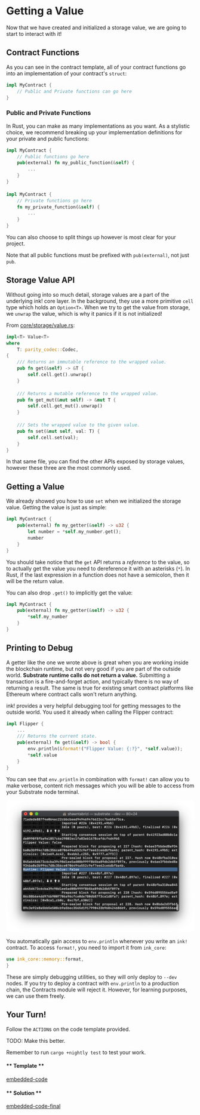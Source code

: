 Getting a Value
===

Now that we have created and initialized a storage value, we are going to start to interact with it!

## Contract Functions

As you can see in the contract template, all of your contract functions go into an implementation of your contract's `struct`:

```rust
impl MyContract {
    // Public and Private functions can go here
}
```

### Public and Private Functions

In Rust, you can make as many implementations as you want. As a stylistic choice, we recommend breaking up your implementation definitions for your private and public functions:

```rust
impl MyContract {
    // Public functions go here
    pub(external) fn my_public_function(&self) {
        ...
    } 
}

impl MyContract {
    // Private functions go here
    fn my_private_function(&self) {
        ...
    }
}
```

You can also choose to split things up however is most clear for your project.

Note that all public functions must be prefixed with `pub(external)`, not just `pub`.

## Storage Value API

Without going into so much detail, storage values are a part of the underlying ink! core layer. In the background, they use a more primitive `cell` type which holds an `Option<T>`. When we try to get the value from storage, we `unwrap` the value, which is why it panics if it is not initialized!

From [core/storage/value.rs](https://github.com/paritytech/ink/blob/master/core/src/storage/value.rs):

```rust
impl<T> Value<T>
where
    T: parity_codec::Codec,
{
    /// Returns an immutable reference to the wrapped value.
    pub fn get(&self) -> &T {
        self.cell.get().unwrap()
    }

    /// Returns a mutable reference to the wrapped value.
    pub fn get_mut(&mut self) -> &mut T {
        self.cell.get_mut().unwrap()
    }

    /// Sets the wrapped value to the given value.
    pub fn set(&mut self, val: T) {
        self.cell.set(val);
    }
}
```

In that same file, you can find the other APIs exposed by storage values, however these three are the most commonly used.

## Getting a Value

We already showed you how to use `set` when we initialized the storage value. Getting the value is just as simple:

```rust
impl MyContract {
    pub(external) fn my_getter(&self) -> u32 {
        let number = *self.my_number.get();
        number
    }
}
```

You should take notice that the `get` API returns a _reference_ to the value, so to actually get the value you need to dereference it with an asterisks (`*`). In Rust, if the last expression in a function does not have a semicolon, then it will be the return value.

You can also drop `.get()` to implicitly get the value:

```rust
impl MyContract {
    pub(external) fn my_getter(&self) -> u32 {
        *self.my_number
    }
}
```

## Printing to Debug

A getter like the one we wrote above is great when you are working inside the blockchain runtime, but not very good if you are part of the outside world. **Substrate runtime calls do not return a value.** Submitting a transaction is a fire-and-forget action, and typically there is no way of returning a result. The same is true for existing smart contract platforms like Ethereum where contract calls won't return anything.

ink! provides a very helpful debugging tool for getting messages to the outside world. You used it already when calling the Flipper contract:

```rust
impl Flipper {
    ...
    /// Returns the current state.
    pub(external) fn get(&self) -> bool {
        env.println(&format!("Flipper Value: {:?}", *self.value));
        *self.value
    }
}
```

You can see that `env.println` in combination with `format!` can allow you to make verbose, content rich messages which you will be able to access from your Substrate node terminal.

![An image of println in the terminal for Flipper with false](../0/assets/flipper-println-false.png)

You automatically gain access to `env.println` whenever you write an `ink!` contract. To access `format!`, you need to import it from `ink_core`:

```rust
use ink_core::memory::format,
}
```

These are simply debugging utilities, so they will only deploy to `--dev` nodes. If you try to deploy a contract with `env.println` to a production chain, the Contracts module will reject it. However, for learning purposes, we can use them freely.

## Your Turn!

Follow the `ACTION`s on the code template provided.

TODO: Make this better.

Remember to run `cargo +nightly test` to test your work.

<!-- tabs:start -->

#### ** Template **

[embedded-code](./assets/1.3-template.rs ':include :type=code embed-template')

#### ** Solution **

[embedded-code-final](./assets/1.3-finished-code.rs ':include :type=code embed-final')

<!-- tabs:end -->
